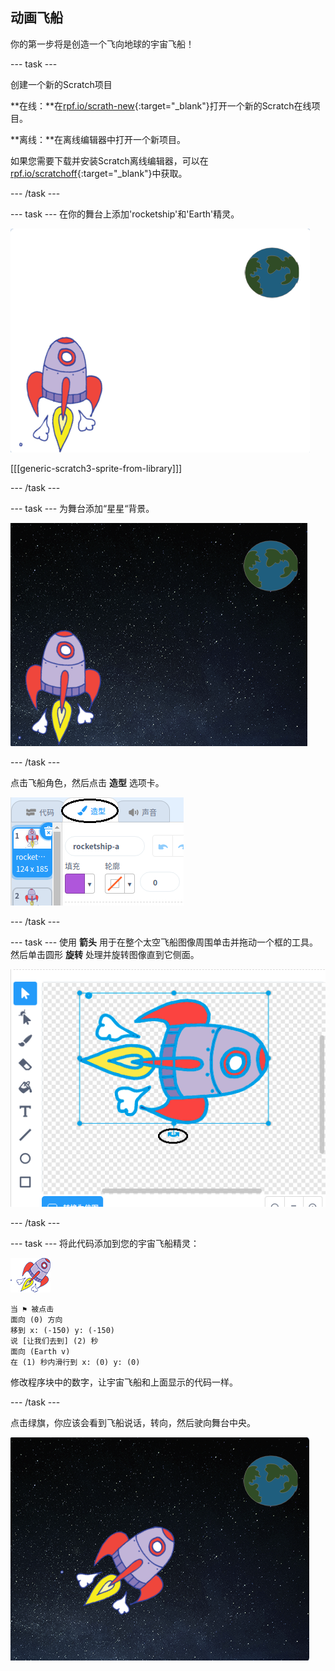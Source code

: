 ## 动画飞船

你的第一步将是创造一个飞向地球的宇宙飞船！

--- task ---

创建一个新的Scratch项目

**在线：**在[rpf.io/scrath-new](http://rpf.io/scratchon){:target="_blank"}打开一个新的Scratch在线项目。

**离线：**在离线编辑器中打开一个新项目。

如果您需要下载并安装Scratch离线编辑器，可以在[rpf.io/scratchoff](http://rpf.io/scratchoff){:target="_blank"}中获取。

--- /task ---

--- task --- 在你的舞台上添加'rocketship'和'Earth'精灵。

![飞船和地球角色](images/space-sprites.png)

[[[generic-scratch3-sprite-from-library]]]

--- /task ---

--- task ---
为舞台添加“星星“背景。

![太空背景](images/space-backdrop.png)

--- /task ---

点击飞船角色，然后点击 **造型** 选项卡。

![角色造型](images/space-costume.png)

--- /task ---

--- task --- 使用 **箭头** 用于在整个太空飞船图像周围单击并拖动一个框的工具。 然后单击圆形 **旋转** 处理并旋转图像直到它侧面。

![旋转造型](images/space-rotate.png)

--- /task ---

--- task --- 将此代码添加到您的宇宙飞船精灵：

![宇宙飞船精灵](images/sprite-spaceship.png)

```blocks3
当 ⚑ 被点击
面向 (0) 方向
移到 x: (-150) y: (-150)
说 [让我们去到] (2) 秒
面向 (Earth v)
在 (1) 秒内滑行到 x: (0) y: (0)
```

修改程序块中的数字，让宇宙飞船和上面显示的代码一样。

--- /task ---

点击绿旗，你应该会看到飞船说话，转向，然后驶向舞台中央。

![测试飞船动画](images/space-animate-stage.png)